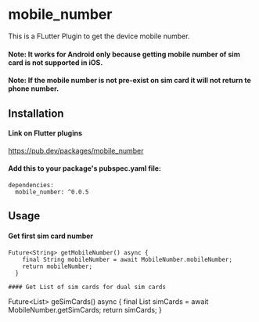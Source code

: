 # mobile_number

This is a FLutter Plugin to get the device mobile number.
#### Note: It works for Android only because getting mobile number of sim card is not supported in iOS.
#### Note: If the mobile number is not pre-exist on sim card it will not return te phone number.

## Installation 
#### Link on Flutter plugins
https://pub.dev/packages/mobile_number

#### Add this to your package's pubspec.yaml file:
```
dependencies:
  mobile_number: ^0.0.5
```

## Usage
#### Get first sim card number

```
Future<String> getMobileNumber() async {
    final String mobileNumber = await MobileNumber.mobileNumber;
    return mobileNumber;
  }

#### Get List of sim cards for dual sim cards

```
Future<List<SimCard>> geSimCards() async {
    final List<SimCard> simCards = await MobileNumber.getSimCards;
    return simCards;
  }
  ```
  
